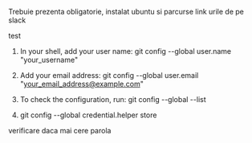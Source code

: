 Trebuie prezenta obligatorie, instalat ubuntu si parcurse link urile de pe slack

test
1) In your shell, add your user name:
	git config --global user.name "your_username"
2) Add your email address:
	git config --global user.email "your_email_address@example.com"
3) To check the configuration, run:
	git config --global --list

4) git config --global credential.helper store

verificare daca mai cere parola
